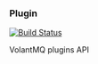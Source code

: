 ### Plugin

[![Build Status](https://travis-ci.org/VolantMQ/plugin.svg?branch=master)](https://travis-ci.org/VolantMQ/plugin)

VolantMQ plugins API
